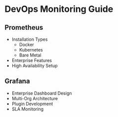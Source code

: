 # DevOps Monitoring Guide

## Prometheus
- Installation Types
  - Docker
  - Kubernetes
  - Bare Metal
- Enterprise Features
- High Availability Setup

## Grafana
- Enterprise Dashboard Design
- Multi-Org Architecture
- Plugin Development
- SLA Monitoring